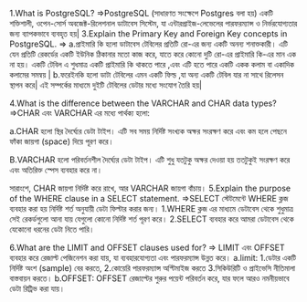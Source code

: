 1.What is PostgreSQL?
=>PostgreSQL (সাধারণত সংক্ষেপে Postgres বলা হয়) একটি শক্তিশালী, ওপেন-সোর্স অবজেক্ট-রিলেশনাল ডাটাবেস সিস্টেম, যা এন্টারপ্রাইজ-লেভেলের পারফরম্যান্স ও নির্ভরযোগ্যতার জন্য ব্যাপকভাবে ব্যবহৃত হয়|
3.Explain the Primary Key and Foreign Key concepts in PostgreSQL.
=>
a.প্রাইমারি কি হলো ডাটাবেস টেবিলের প্রতিটি রো-এর জন্য একটি অনন্য শনাক্তকারী। এটি যেন প্রতিটি রেকর্ডের একটি ইউনিক ঠিকানার মতো কাজ করে, যাতে করে কোনো দুটি রো-এর প্রাইমারি কি-এর মান এক না হয়।
একটি টেবিল এ শুধমাত্র একটি প্রাইমারি কি থাকতে পারে ,এবং এটি হতে পারে একটি একক কলাম বা একাদিক কলামের সমন্বয় |
b.ফরেইনকি হলো ডাটা টেবিলের এমন একটি ফিল্ড ,যা অন্য একটি টেবিল যার না সাথে রিলেসন স্থাপন করে|
এই সম্পর্কের মাধ্যমে দুইটি টেবিলের ডেটার মধ্যে সংযোগ তৈরি হয়|

4.What is the difference between the VARCHAR and CHAR data types?
=>CHAR এবং VARCHAR এর মধ্যে পার্থক্য হলো:

a.CHAR হলো স্থির দৈর্ঘ্যের ডেটা টাইপ। এটি সব সময় নির্দিষ্ট সংখ্যক অক্ষর সংরক্ষণ করে এবং কম হলে পেছনে ফাঁকা জায়গা (space) দিয়ে পূরণ করে।

B.VARCHAR হলো পরিবর্তনশীল দৈর্ঘ্যের ডেটা টাইপ। এটি শুধু যতটুকু অক্ষর দেওয়া হয় ততটুকুই সংরক্ষণ করে এবং অতিরিক্ত স্পেস ব্যবহার করে না।

সারাংশে, CHAR জায়গা নির্দিষ্ট করে রাখে, আর VARCHAR জায়গা বাঁচায়।
5.Explain the purpose of the WHERE clause in a SELECT statement.
=>SELECT স্টেটমেন্টে WHERE ক্লজ ব্যবহার করা হয় নির্দিষ্ট শর্ত অনুযায়ী ডেটা ফিল্টার করার জন্য।
1.WHERE ক্লজ এর মাধ্যমে ডেটাবেস থেকে শুধুমাত্র সেই রেকর্ডগুলো আনা যায় যেগুলো কোনো নির্দিষ্ট শর্ত পূরণ করে।
2.SELECT ব্যবহার করে আমরা ডেটাবেস থেকে যেকোনো ধরনের ডেটা নিতে পারি।

6.What are the LIMIT and OFFSET clauses used for?
=> LIMIT এবং OFFSET ব্যবহার করে রেজাল্ট পেজিনেশন করা যায়, যা ব্যবহারযোগ্যতা এবং পারফরম্যান্স উন্নত করে।
a.limit:
1.ডেটার একটি নির্দিষ্ট অংশ (sample) বের করতে,
2.কোয়েরি পারফরম্যান্স অপ্টিমাইজ করতে
3.সিকিউরিটি ও প্রাইভেসি নীতিমালা বাস্তবায়ন করতে।
b.OFFSET:
OFFSET রেজাল্টের শুরুর পয়েন্ট পরিবর্তন করে, যার ফলে আরও নমনীয়ভাবে ডেটা রিট্রিভ করা যায়।
